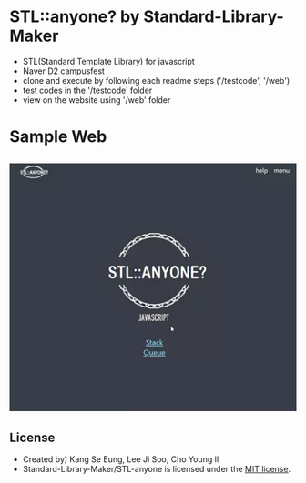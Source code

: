 # STL::anyone? by Standard-Library-Maker
- STL(Standard Template Library) for javascript
- Naver D2 campusfest
- clone and execute by following each readme steps ('/testcode', '/web')
- test codes in the '/testcode' folder
- view on the website using '/web' folder

# Sample Web
![queue](design/queue.webp)
-----
## License
- Created by) Kang Se Eung, Lee Ji Soo, Cho Young Il
- Standard-Library-Maker/STL-anyone is licensed under the [MIT license](LICENSE).
